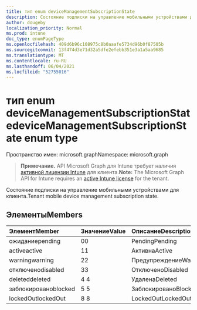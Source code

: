 ```yaml
---
title: тип enum deviceManagementSubscriptionState
description: Состояние подписки на управление мобильными устройствами для клиента.
author: dougeby
localization_priority: Normal
ms.prod: intune
doc_type: enumPageType
ms.openlocfilehash: 409d6b96c108975c8b0aaafe5734d96b0f87505b
ms.sourcegitcommit: 13f474d3e71d32a5dfe2efebb351e3a1a5aa9685
ms.translationtype: MT
ms.contentlocale: ru-RU
ms.lasthandoff: 06/04/2021
ms.locfileid: "52755016"
---
```

# <a name="devicemanagementsubscriptionstate-enum-type"></a><span data-ttu-id="a2ac7-103">тип enum deviceManagementSubscriptionState</span><span class="sxs-lookup"><span data-stu-id="a2ac7-103">deviceManagementSubscriptionState enum type</span></span>

<span data-ttu-id="a2ac7-104">Пространство имен: microsoft.graph</span><span class="sxs-lookup"><span data-stu-id="a2ac7-104">Namespace: microsoft.graph</span></span>

> <span data-ttu-id="a2ac7-105">**Примечание.** API Microsoft Graph для Intune требует наличия [активной лицензии Intune](https://go.microsoft.com/fwlink/?linkid=839381) для клиента.</span><span class="sxs-lookup"><span data-stu-id="a2ac7-105">**Note:** The Microsoft Graph API for Intune requires an [active Intune license](https://go.microsoft.com/fwlink/?linkid=839381) for the tenant.</span></span>

<span data-ttu-id="a2ac7-106">Состояние подписки на управление мобильными устройствами для клиента.</span><span class="sxs-lookup"><span data-stu-id="a2ac7-106">Tenant mobile device management subscription state.</span></span>

## <a name="members"></a><span data-ttu-id="a2ac7-107">Элементы</span><span class="sxs-lookup"><span data-stu-id="a2ac7-107">Members</span></span>
|<span data-ttu-id="a2ac7-108">Элемент</span><span class="sxs-lookup"><span data-stu-id="a2ac7-108">Member</span></span>|<span data-ttu-id="a2ac7-109">Значение</span><span class="sxs-lookup"><span data-stu-id="a2ac7-109">Value</span></span>|<span data-ttu-id="a2ac7-110">Описание</span><span class="sxs-lookup"><span data-stu-id="a2ac7-110">Description</span></span>|
|:---|:---|:---|
|<span data-ttu-id="a2ac7-111">ожидание</span><span class="sxs-lookup"><span data-stu-id="a2ac7-111">pending</span></span>|<span data-ttu-id="a2ac7-112">0</span><span class="sxs-lookup"><span data-stu-id="a2ac7-112">0</span></span>|<span data-ttu-id="a2ac7-113">Pending</span><span class="sxs-lookup"><span data-stu-id="a2ac7-113">Pending</span></span>|
|<span data-ttu-id="a2ac7-114">active</span><span class="sxs-lookup"><span data-stu-id="a2ac7-114">active</span></span>|<span data-ttu-id="a2ac7-115">1</span><span class="sxs-lookup"><span data-stu-id="a2ac7-115">1</span></span>|<span data-ttu-id="a2ac7-116">Активна</span><span class="sxs-lookup"><span data-stu-id="a2ac7-116">Active</span></span>|
|<span data-ttu-id="a2ac7-117">warning</span><span class="sxs-lookup"><span data-stu-id="a2ac7-117">warning</span></span>|<span data-ttu-id="a2ac7-118">2</span><span class="sxs-lookup"><span data-stu-id="a2ac7-118">2</span></span>|<span data-ttu-id="a2ac7-119">Предупреждение</span><span class="sxs-lookup"><span data-stu-id="a2ac7-119">Warning</span></span>|
|<span data-ttu-id="a2ac7-120">отключено</span><span class="sxs-lookup"><span data-stu-id="a2ac7-120">disabled</span></span>|<span data-ttu-id="a2ac7-121">3</span><span class="sxs-lookup"><span data-stu-id="a2ac7-121">3</span></span>|<span data-ttu-id="a2ac7-122">Отключено</span><span class="sxs-lookup"><span data-stu-id="a2ac7-122">Disabled</span></span>|
|<span data-ttu-id="a2ac7-123">deleted</span><span class="sxs-lookup"><span data-stu-id="a2ac7-123">deleted</span></span>|<span data-ttu-id="a2ac7-124">4 </span><span class="sxs-lookup"><span data-stu-id="a2ac7-124">4</span></span>|<span data-ttu-id="a2ac7-125">Удалена</span><span class="sxs-lookup"><span data-stu-id="a2ac7-125">Deleted</span></span>|
|<span data-ttu-id="a2ac7-126">заблокировано</span><span class="sxs-lookup"><span data-stu-id="a2ac7-126">blocked</span></span>|<span data-ttu-id="a2ac7-127">5 </span><span class="sxs-lookup"><span data-stu-id="a2ac7-127">5</span></span>|<span data-ttu-id="a2ac7-128">Заблокировано</span><span class="sxs-lookup"><span data-stu-id="a2ac7-128">Blocked</span></span>|
|<span data-ttu-id="a2ac7-129">lockedOut</span><span class="sxs-lookup"><span data-stu-id="a2ac7-129">lockedOut</span></span>|<span data-ttu-id="a2ac7-130">8 </span><span class="sxs-lookup"><span data-stu-id="a2ac7-130">8</span></span>|<span data-ttu-id="a2ac7-131">LockedOut</span><span class="sxs-lookup"><span data-stu-id="a2ac7-131">LockedOut</span></span>|




